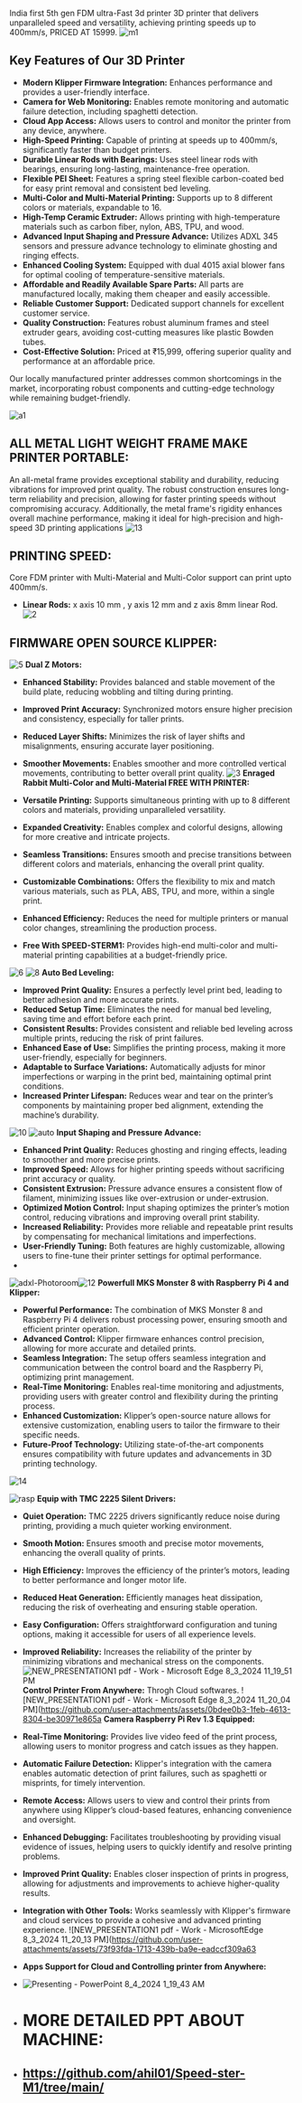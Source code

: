 India first 5th gen FDM ultra-Fast 3d printer 3D printer that delivers unparalleled speed and versatility, achieving printing speeds up to 400mm/s, PRICED AT 15999.
![m1](https://github.com/user-attachments/assets/c3cc1905-533c-49b3-9354-f9d8f00648f5)

## Key Features of Our 3D Printer

- **Modern Klipper Firmware Integration:** Enhances performance and provides a user-friendly interface.
- **Camera for Web Monitoring:** Enables remote monitoring and automatic failure detection, including spaghetti detection.
- **Cloud App Access:** Allows users to control and monitor the printer from any device, anywhere.
- **High-Speed Printing:** Capable of printing at speeds up to 400mm/s, significantly faster than budget printers.
- **Durable Linear Rods with Bearings:** Uses steel linear rods with bearings, ensuring long-lasting, maintenance-free operation.
- **Flexible PEI Sheet:** Features a spring steel flexible carbon-coated bed for easy print removal and consistent bed leveling.
- **Multi-Color and Multi-Material Printing:** Supports up to 8 different colors or materials, expandable to 16.
- **High-Temp Ceramic Extruder:** Allows printing with high-temperature materials such as carbon fiber, nylon, ABS, TPU, and wood.
- **Advanced Input Shaping and Pressure Advance:** Utilizes ADXL 345 sensors and pressure advance technology to eliminate ghosting and ringing effects.
- **Enhanced Cooling System:** Equipped with dual 4015 axial blower fans for optimal cooling of temperature-sensitive materials.
- **Affordable and Readily Available Spare Parts:** All parts are manufactured locally, making them cheaper and easily accessible.
- **Reliable Customer Support:** Dedicated support channels for excellent customer service.
- **Quality Construction:** Features robust aluminum frames and steel extruder gears, avoiding cost-cutting measures like plastic Bowden tubes.
- **Cost-Effective Solution:** Priced at ₹15,999, offering superior quality and performance at an affordable price.

Our locally manufactured printer addresses common shortcomings in the market, incorporating robust components and cutting-edge technology while remaining budget-friendly.


![a1](https://github.com/user-attachments/assets/9335e706-0ef0-4d1a-83d2-29ad2fab7455)

## ALL METAL LIGHT WEIGHT FRAME MAKE PRINTER PORTABLE:
An all-metal frame provides exceptional stability and durability, reducing vibrations for improved print quality. The robust construction ensures long-term reliability and precision, allowing for faster printing speeds without compromising accuracy. Additionally, the metal frame's rigidity enhances overall machine performance, making it ideal for high-precision and high-speed 3D printing applications
![13](https://github.com/user-attachments/assets/ed56b0a7-1a64-4300-b210-a1f56b329a8a)
## PRINTING SPEED:
Core FDM printer with Multi-Material and Multi-Color support can print upto 400mm/s.
- **Linear Rods:** x axis 10 mm , y axis 12 mm and z axis 8mm linear Rod.
![2](https://github.com/user-attachments/assets/04b77a31-8c9e-4c3b-a640-775e3d73d35c)
## FIRMWARE OPEN SOURCE KLIPPER:

![5](https://github.com/user-attachments/assets/ce0798b7-a3f8-4ad3-b9dc-914d8db09e16)
**Dual Z Motors:**

- **Enhanced Stability:** Provides balanced and stable movement of the build plate, reducing wobbling and tilting during printing.
- **Improved Print Accuracy:** Synchronized motors ensure higher precision and consistency, especially for taller prints.
- **Reduced Layer Shifts:** Minimizes the risk of layer shifts and misalignments, ensuring accurate layer positioning.
- **Smoother Movements:** Enables smoother and more controlled vertical movements, contributing to better overall print quality.
![3](https://github.com/user-attachments/assets/bc4a548a-0e2d-453c-95dd-14914ab0f2f1)
**Enraged Rabbit Multi-Color and Multi-Material FREE WITH PRINTER:**

- **Versatile Printing:** Supports simultaneous printing with up to 8 different colors and materials, providing unparalleled versatility.
- **Expanded Creativity:** Enables complex and colorful designs, allowing for more creative and intricate projects.
- **Seamless Transitions:** Ensures smooth and precise transitions between different colors and materials, enhancing the overall print quality.
- **Customizable Combinations:** Offers the flexibility to mix and match various materials, such as PLA, ABS, TPU, and more, within a single print.
- **Enhanced Efficiency:** Reduces the need for multiple printers or manual color changes, streamlining the production process.
- **Free With SPEED-STERM1:** Provides high-end multi-color and multi-material printing capabilities at a budget-friendly price.


![6](https://github.com/user-attachments/assets/aabe64a0-ffc6-4f50-bd82-88ca0238cfd2)
![8](https://github.com/user-attachments/assets/b084a5ad-30c2-43a9-94e9-397e972abe63)
**Auto Bed Leveling:**

- **Improved Print Quality:** Ensures a perfectly level print bed, leading to better adhesion and more accurate prints.
- **Reduced Setup Time:** Eliminates the need for manual bed leveling, saving time and effort before each print.
- **Consistent Results:** Provides consistent and reliable bed leveling across multiple prints, reducing the risk of print failures.
- **Enhanced Ease of Use:** Simplifies the printing process, making it more user-friendly, especially for beginners.
- **Adaptable to Surface Variations:** Automatically adjusts for minor imperfections or warping in the print bed, maintaining optimal print conditions.
- **Increased Printer Lifespan:** Reduces wear and tear on the printer’s components by maintaining proper bed alignment, extending the machine’s durability.

![10](https://github.com/user-attachments/assets/5d9cee4b-a7f8-4f39-aace-fea62cced835)
![auto](https://github.com/user-attachments/assets/dc68c053-deb3-4151-ab00-5f798dd1e8d4)
**Input Shaping and Pressure Advance:**

- **Enhanced Print Quality:** Reduces ghosting and ringing effects, leading to smoother and more precise prints.
- **Improved Speed:** Allows for higher printing speeds without sacrificing print accuracy or quality.
- **Consistent Extrusion:** Pressure advance ensures a consistent flow of filament, minimizing issues like over-extrusion or under-extrusion.
- **Optimized Motion Control:** Input shaping optimizes the printer’s motion control, reducing vibrations and improving overall print stability.
- **Increased Reliability:** Provides more reliable and repeatable print results by compensating for mechanical limitations and imperfections.
- **User-Friendly Tuning:** Both features are highly customizable, allowing users to fine-tune their printer settings for optimal performance.
- 
![adxl-Photoroom](https://github.com/user-attachments/assets/1ad99ed4-82cf-45c1-85b9-eab6eadec07a)![12](https://github.com/user-attachments/assets/1c812c26-e4d9-4d4f-8182-6e08471543d9)
**Powerfull MKS Monster 8 with Raspberry Pi 4 and Klipper:**

- **Powerful Performance:** The combination of MKS Monster 8 and Raspberry Pi 4 delivers robust processing power, ensuring smooth and efficient printer operation.
- **Advanced Control:** Klipper firmware enhances control precision, allowing for more accurate and detailed prints.
- **Seamless Integration:** The setup offers seamless integration and communication between the control board and the Raspberry Pi, optimizing print management.
- **Real-Time Monitoring:** Enables real-time monitoring and adjustments, providing users with greater control and flexibility during the printing process.
- **Enhanced Customization:** Klipper’s open-source nature allows for extensive customization, enabling users to tailor the firmware to their specific needs.
- **Future-Proof Technology:** Utilizing state-of-the-art components ensures compatibility with future updates and advancements in 3D printing technology.


![14](https://github.com/user-attachments/assets/e514cd93-2b30-48f7-aa3c-86bd8f638e94)

![rasp](https://github.com/user-attachments/assets/998ec85c-f3b4-4b84-a8b9-7f711a08c624)
**Equip with TMC 2225 Silent Drivers:**

- **Quiet Operation:** TMC 2225 drivers significantly reduce noise during printing, providing a much quieter working environment.
- **Smooth Motion:** Ensures smooth and precise motor movements, enhancing the overall quality of prints.
- **High Efficiency:** Improves the efficiency of the printer’s motors, leading to better performance and longer motor life.
- **Reduced Heat Generation:** Efficiently manages heat dissipation, reducing the risk of overheating and ensuring stable operation.
- **Easy Configuration:** Offers straightforward configuration and tuning options, making it accessible for users of all experience levels.
- **Improved Reliability:** Increases the reliability of the printer by minimizing vibrations and mechanical stress on the components.
![NEW_PRESENTATION1 pdf - Work - Microsoft​ Edge 8_3_2024 11_19_51 PM](https://github.com/user-attachments/assets/e01d3d01-8901-45cb-9e20-c72645a0ee23)
**Control Printer From Anywhere:** Throgh Cloud softwares.
![NEW_PRESENTATION1 pdf - Work - Microsoft​ Edge 8_3_2024 11_20_04 PM](https://github.com/user-attachments/assets/0bdee0b3-1feb-4613-8304-be30971e865a
**Camera Raspberry Pi Rev 1.3 Equipped:**

- **Real-Time Monitoring:** Provides live video feed of the print process, allowing users to monitor progress and catch issues as they happen.
- **Automatic Failure Detection:** Klipper's integration with the camera enables automatic detection of print failures, such as spaghetti or misprints, for timely intervention.
- **Remote Access:** Allows users to view and control their prints from anywhere using Klipper’s cloud-based features, enhancing convenience and oversight.
- **Enhanced Debugging:** Facilitates troubleshooting by providing visual evidence of issues, helping users to quickly identify and resolve printing problems.
- **Improved Print Quality:** Enables closer inspection of prints in progress, allowing for adjustments and improvements to achieve higher-quality results.
- **Integration with Other Tools:** Works seamlessly with Klipper's firmware and cloud services to provide a cohesive and advanced printing experience.
![NEW_PRESENTATION1 pdf - Work - Microsoft​ Edge 8_3_2024 11_20_13 PM](https://github.com/user-attachments/assets/73f93fda-1713-439b-ba9e-eadccf309a63
- **Apps Support for Cloud and Controlling printer from Anywhere:**
- ![Presenting - PowerPoint 8_4_2024 1_19_43 AM](https://github.com/user-attachments/assets/dfde5983-fd69-4eb1-8711-839d7a1eca0c)

- # MORE DETAILED PPT ABOUT MACHINE:
- ## https://github.com/ahil01/Speed-ster-M1/tree/main/



